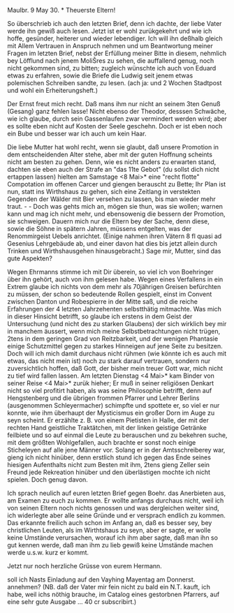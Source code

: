  Maulbr. 9 May 30. <Sonntg>*
Theuerste Eltern!

So überschrieb ich auch den letzten Brief, denn ich dachte, der liebe Vater werde ihn gewiß auch lesen. Jetzt ist er wohl zurükgekehrt und wie ich hoffe, gesünder, heiterer und wieder lebendiger. Ich will ihn deßhalb gleich mit Allem Vertrauen in Anspruch nehmen und um Beantwortung meiner Fragen im letzten Brief, nebst der Erfüllung meiner Bitte in diesem, nehmlich bey Löfflund nach jenem MoliŠres zu sehen, die auffallend genug, noch nicht gekommen sind, zu bitten; zugleich wünschte ich auch von Eduard etwas zu erfahren, sowie die Briefe die Ludwig seit jenem etwas polemischen Schreiben sandte, zu lesen. (ach ja: und 2 Wochen Stadtpost und wohl ein Erheiterungsheft.)

Der Ernst freut mich recht. Daß mans ihm nur nicht an seinem 3ten Genuß (Gesang) ganz fehlen lasse! Nicht ebenso der Theodor, desssen Schwäche, wie ich glaube, durch sein Gassenlaufen zwar vermindert werden wird; aber es sollte eben nicht auf Kosten der Seele geschehn. Doch er ist eben noch ein Bube und besser war ich auch um kein Haar.

Die liebe Mutter hat wohl recht, wenn sie glaubt, daß unsere Promotion in dem entscheidenden Alter stehe, aber mit der guten Hoffnung scheints nicht am besten zu gehen. Denn, wie es nicht anders zu erwarten stand, dachten sie eben auch der Strafe an "das 11te Gebot" (du sollst dich nicht ertappen lassen) hielten am Samstage <8 Mai>* eine "recht flotte" Compotation im offenen Carcer und giengen berauscht zu Bette; Ihr Plan ist nun, statt ins Wirthshaus zu gehen, sich eine Zeitlang in verstekten Gegenden der Wälder mit Bier versehen zu lassen, bis man wieder mehr traut. - - Doch was gehts mich an, mögen sie thun, was sie wollen; warnen kann und mag ich nicht mehr, und ebensowenig die bessern der Promotion, sie schweigen. Dauern mich nur die Eltern bey der Sache, denn diese, sowie die Söhne in spätern Jahren, müssens entgelten, was der Renommirgeist Uebels anrichtet. (Einige nahmen ihren Vätern 8 fl quasi ad Gesenius Lehrgebäude ab, und einer davon hat dies bis jetzt allein durch Trinken und Wirthshausgehen hinausgebracht.) Sage mir, Mutter, sind das gute Aspekten?

Wegen Ehrmanns stimme ich mit Dir überein, so viel ich von Boehringer über ihn gehört, auch von ihm gelesen habe. Wegen eines Verfallens in ein Extrem glaube ich nichts von dem mehr als 70jährigen Greisen befürchten zu müssen, der schon so bedeutende Rollen gespielt, einst im Convent zwischen Danton und Robespierre in der Mitte saß, und die reiche Erfahrungen der 4 letzten Jahrzehenten selbstthätig mitmachte. Was mich in dieser Hinsicht betrifft, so glaube ich erstens in dem Geist der Untersuchung (und nicht des zu starken Glaubens) der sich wirklich bey mir in manchem äussert, wenn mich meine Selbstbetrachtungen nicht trügen, 2tens in dem geringen Grad von Reitzbarkeit, und der wenigen Phantasie einige Schutzmittel gegen zu starkes Hinneigen auf jene Seite zu besitzen. Doch will ich mich damit durchaus nicht rühmen (wie könnte ich es auch mit etwas, das nicht mein ist) noch zu stark darauf vertrauen, sondern nur zuversichtlich hoffen, daß Gott, der bisher mein treuer Gott war, mich nicht zu tief wird fallen lassen. 
Am letzten Dienstag <4 Mai>* kam Binder von seiner Reise <4 Mai>* zurük hieher; Er muß in seiner religiösen Denkart nicht so viel profitirt haben, als was seine Philosophie betrifft, denn auf Hengstenberg und die übrigen frommen Pfarrer und Lehrer Berlins (ausgenommen Schleyermacher) schimpfte und spottete er, so viel er nur konnte, wie ihm überhaupt der Mysticismus ein großer Dorn im Auge zu seyn scheint. Er erzählte z. B. von einem Pietisten in Halle, der mit der rechten Hand geistliche Traktätchen, mit der linken geistige Getränke feilbiete und so auf einmal die Leute zu berauschen und zu bekehren suche, mit dem größten Wohlgefallen, auch brachte er sonst noch einige Sticheleyen auf alle jene Männer vor. Solang er in der Amtsschreiberey war, gieng ich nicht hinüber, denn erstlich stund ich gegen das Ende seines hiesigen Aufenthalts nicht zum Besten mit ihm, 2tens gieng Zeller sein Freund jede Rekreation hinüber und den überlästigen mochte ich nicht spielen. Doch genug davon.

Ich sprach neulich auf euren letzten Brief gegen Boehr. das Anerbieten aus, am Examen zu euch zu kommen. Er wollte anfangs durchaus nicht, weil ich von seinen Eltern noch nichts genossen und was dergleichen weiter sind, ich widerlegte aber alle seine Gründe und er versprach endlich zu kommen. Das erkannte freilich auch schon im Anfang an, daß es besser sey, bey christlichen Leuten, als im Wirthtshaus zu seyn, aber er sagte, er wolle keine Umstände verursachen, worauf ich ihm aber sagte, daß man ihn so gut kennen werde, daß man ihm zu lieb gewiß keine Umstände machen werde u.s.w. kurz er kommt.

 Jetzt nur noch herzliche Grüsse von eurem Hermann.

soll ich Nasts Einladung auf den Vayhing Mayentag am Donnerst. annehmen? 
(NB. daß der Vater mir fein nicht zu bald ein N.T. kauft, ich habe, weil ichs nöthig brauche, im Catalog eines gestorbnen Pfarrers, auf eine sehr gute Ausgabe … 40 cr subscribirt.)
